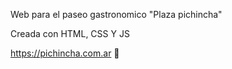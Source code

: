 Web para el paseo gastronomico "Plaza pichincha"

Creada con HTML, CSS Y JS

https://pichincha.com.ar 🚀
